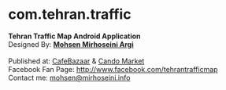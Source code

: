 com.tehran.traffic
==================

<b>Tehran Traffic Map Android Application</b><br />
Designed By: <a href="http://www.mirhoseini.info" target="_blank"><b>Mohsen Mirhoseini Argi</b></a><br />
<br />
Published at: <a href="http://cafebazaar.ir/app/com.tehran.traffic" target="_blank">CafeBazaar</a> & <a href="http://cando.asr24.com/app.jsp?appId=291953" target="_blank">Cando Market</a><br />
Facebook Fan Page: <a href="http://www.facebook.com/tehrantrafficmap" target="_blank">http://www.facebook.com/tehrantrafficmap</a><br />
Contact me: mohsen@mirhoseini.info

